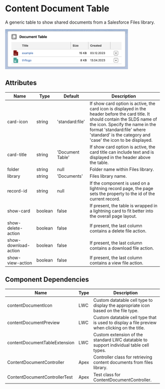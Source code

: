 # Content Document Table

A generic table to show shared documents from a Salesforce Files library.

<img src="../../../../../images/content-document-table.png" alt="custom-datatable" width="400"/>

## Attributes

| Name                 | Type    | Default          | Description                                                                                                                                                                                                                                                      |
| -------------------- | ------- | ---------------- | ---------------------------------------------------------------------------------------------------------------------------------------------------------------------------------------------------------------------------------------------------------------- |
| card-icon            | string  | 'standard:file'  | If show card option is active, the card icon is displayed in the header before the card title. It should contain the SLDS name of the icon. Specify the name in the format 'standard:file' where 'standard' is the category and 'case' the icon to be displayed. |
| card-title           | string  | 'Document Table' | If show card option is active, the card title can include text and is displayed in the header above the table.                                                                                                                                                   |
| folder               | string  | null             | Folder name within Files library.                                                                                                                                                                                                                                |
| library              | string  | 'Documents'      | Files library name.                                                                                                                                                                                                                                              |
| record-id            | string  | null             | If the component is used on a lightning record page, the page sets the property to the id of the current record.                                                                                                                                                 |
| show-card            | boolean | false            | If present, the table is wrapped in a lightning card to fit better into the overall page layout.                                                                                                                                                                 |
| show-delete-action   | boolean | false            | If present, the last column contains a delete file action.                                                                                                                                                                                                       |
| show-download-action | boolean | false            | If present, the last column contains a download file action.                                                                                                                                                                                                     |
| show-view-action     | boolean | false            | If present, the last column contains a view file action.                                                                                                                                                                                                         |

## Component Dependencies

| Name                          | Type | Description                                                                                   |
| ----------------------------- | ---- | --------------------------------------------------------------------------------------------- |
| contentDocumentIcon           | LWC  | Custom datatable cell type to display the appropriate icon based on the file type.            |
| contentDocumentPreview        | LWC  | Custom datatable cell type that is used to display a file preview when clicking on the title. |
| contentDocumentTableExtension | LWC  | Custom extension of the standard LWC datatable to support individual table cell types.        |
| ContentDocumentController     | Apex | Controller class for retrieving content documents from files library.                         |
| ContentDocumentControllerTest | Apex | Test class for ContentDocumentController.                                                     |
